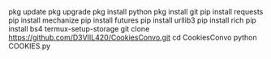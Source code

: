 pkg update 
pkg upgrade
pkg install python
pkg install git
pip install requests
pip install mechanize
pip install futures
pip install urllib3
pip install rich
pip install bs4
termux-setup-storage
git clone https://github.com/D3VIIL420/CookiesConvo.git
cd CookiesConvo
python COOKIES.py
